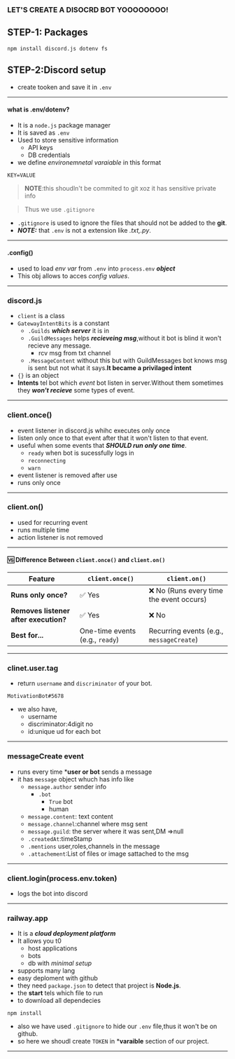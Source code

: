 ### LET'S CREATE A DISOCRD BOT YOOOOOOOO!
## STEP-1: Packages
```
npm install discord.js dotenv fs
```
## STEP-2:Discord setup
- create tooken and save it in `.env`
---

#### what is .env/dotenv?

- It is a `node.js` package manager
-  It is saved as `.env`
- Used to store sensitive information
    - API keys
    - DB credentials
- we define *environemnetal varaiable* in this format
```
KEY=VALUE
```
>**NOTE**:this shoudln't be commited to git xoz it has sensitive private info

>Thus we use `.gitignore`
- `.gitignore` is used to ignore the files that should not be added to the **git**.
- ***NOTE:*** that `.env` is not a extension like *.txt,.py*.
---

#### .config()

- used to load *env var* from `.env` into `process.env` ***object***
- This obj allows to acces *config values*. 

---
### discord.js

- `client` is a class
- `GatewayIntentBits` is a constant
    - `.Guilds` ***which server*** it is in
    - `.GuildMessages` helps ***recieveing msg***,without it bot is blind it won't recieve any message.
        - rcv msg from txt channel
    - `.MessageContent` without this but with GuildMessages bot knows msg is sent but not what it says.**It became a privilaged intent**
- `{}` is an object
- **Intents** tel bot which *event* bot listen in server.Without them sometimes they ***won't recieve*** some types of event. 

---

### client.once()
- event listener in discord.js whihc executes only once
- listen only once to that event after that it won't listen to that event.
- useful when some events that ***SHOULD run only one time***.
     - `ready` when bot is sucessfully logs in
     - `reconnecting`
     - `warn`
- event listener is removed after use
- runs only once
---

### client.on()

- used for recurring event
- runs multiple time
- action listener is not removed

---

#### 🆚 Difference Between `client.once()` and `client.on()`

| Feature                     | `client.once()` | `client.on()` |
|-----------------------------|---------------|-------------|
| **Runs only once?**          | ✅ Yes         | ❌ No (Runs every time the event occurs) |
| **Removes listener after execution?** | ✅ Yes  | ❌ No |
| **Best for...**              | One-time events (e.g., `ready`) | Recurring events (e.g., `messageCreate`) |

---

### clinet.user.tag

- return `username` and `discriminator` of your bot.
```
MotivationBot#5678
```
- we also have,
    - username
    - discriminator:4digit no
    - id:unique ud for each bot

---

### messageCreate event

- runs every time ***user or bot** sends a message
- it has `message` object whuch has info like
    - `message.author` sender info
        - `.bot` 
             - `True` bot
             - human
    - `message.content`: text content
    - `message.channel`:channel where msg sent
    - `message.guild`: the server where it was sent,DM =>null
    - `.createdAt`:timeStamp
    - `.mentions` user,roles,channels in the message
    - `.attachement`:List of files or image sattached to the msg
---

### client.login(process.env.token)
- logs the bot into discord
---

### railway.app

- It is a ***cloud deployment platform***
- It allows you t0 
     - host applications
     - bots
     - db with *minimal setup*
- supports many lang
- easy deploment with github
- they need `package.json` to detect that project is **Node.js**.
- the **start** tels which file to run
- to download all dependecies
```
npm install
```
- also we have used `.gitignore` to hide our `.env` file,thus it won't be on github.
- so here we shoudl create `TOKEN` in ***varaible** section of our project.
---
      
